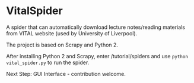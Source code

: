 # VitalSpider
A spider that can automatically download lecture notes/reading materials from VITAL website (used by University of Liverpool).

The project is based on Scrapy and Python 2.

After installing Python 2 and Scrapy, enter /tutorial/spiders and use ```python vital_spider.py``` to run the spider.

Next Step: GUI Interface - contribution welcome.